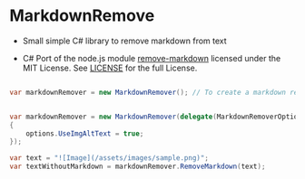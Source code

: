 # MarkdownRemove
 
- Small simple C# library to remove markdown from text

- C# Port of the node.js module [remove-markdown](https://github.com/stiang/remove-markdown) licensed under the MIT License. See [LICENSE](https://github.com/stiang/remove-markdown/blob/master/LICENSE) for the full License.
  
  
```cs

var markdownRemover = new MarkdownRemover(); // To create a markdown remover with default options


var markdownRemover = new MarkdownRemover(delegate(MarkdownRemoverOptions options) // Or to create a markdown remover with customised options
{
    options.UseImgAltText = true;
});

var text = "![Image](/assets/images/sample.png)";
var textWithoutMarkdown = markdownRemover.RemoveMarkdown(text);
```  
  
